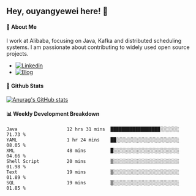 ## Hey, ouyangyewei here! :wave:

#### :rocket: About Me
I work at Alibaba, focusing on Java, Kafka and distributed scheduling systems. I am passionate about contributing to widely used open source projects.

- [![Linkedin](https://img.shields.io/badge/LinkedIn-ouyangyewei-blue)](https://www.linkedin.com/in/ouyangyewei/)
- [![Blog](https://img.shields.io/badge/Blog-yeweiouyang-orange)](https://blog.csdn.net/yeweiouyang)

#### :star2: Github Stats
[![Anurag's GitHub stats](https://github-readme-stats.vercel.app/api?username=ouyangyewei&show_icons=true&cache_seconds=3600&theme=tokyonight)](https://github.com/anuraghazra/github-readme-stats)

#### :bar_chart: Weekly Development Breakdown
<!--START_SECTION:waka-->

```text
Java                  12 hrs 31 mins  ██████████████████░░░░░░░   71.73 %
YAML                  1 hr 24 mins    ██░░░░░░░░░░░░░░░░░░░░░░░   08.05 %
XML                   48 mins         █░░░░░░░░░░░░░░░░░░░░░░░░   04.66 %
Shell Script          20 mins         ▒░░░░░░░░░░░░░░░░░░░░░░░░   01.98 %
Text                  19 mins         ▒░░░░░░░░░░░░░░░░░░░░░░░░   01.89 %
SQL                   19 mins         ▒░░░░░░░░░░░░░░░░░░░░░░░░   01.85 %
```

<!--END_SECTION:waka-->
